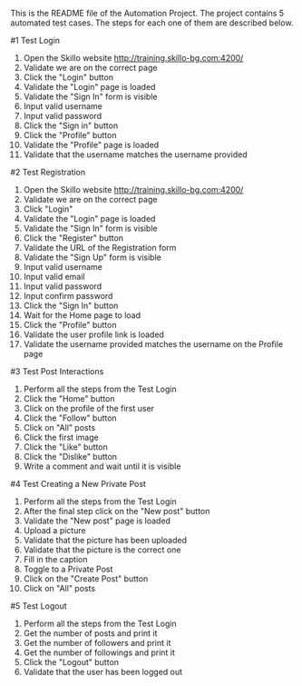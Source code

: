 This is the README file of the Automation Project. The project contains 5 automated test cases. The steps for each one of them are described below.

#1 Test Login

1. Open the Skillo website http://training.skillo-bg.com:4200/
2. Validate we are on the correct page
3. Click the "Login" button
4. Validate the "Login" page is loaded
5. Validate the "Sign In" form is visible
6. Input valid username
7. Input valid password
8. Click the "Sign in" button
9. Click the "Profile" button
10. Validate the "Profile" page is loaded
11. Validate that the username matches the username provided



#2 Test Registration

1. Open the Skillo website http://training.skillo-bg.com:4200/
2. Validate we are on the correct page
3. Click "Login"
4. Validate the "Login" page is loaded
5. Validate the "Sign In" form is visible
4. Click the "Register" button
5. Validate the URL of the Registration form
6. Validate the "Sign Up" form is visible
7. Input valid username
8. Input valid email
9. Input valid password
11. Input confirm password
13. Click the "Sign In" button
14. Wait for the Home page to load
15. Click the "Profile" button
16. Validate the user profile link is loaded
17. Validate the username provided matches the username on the Profile page



#3 Test Post Interactions

1. Perform all the steps from the Test Login
2. Click the "Home" button
3. Click on the profile of the first user
4. Click the "Follow" button
5. Click on "All" posts
6. Click the first image
7. Click the "Like" button
8. Click the "Dislike" button
9. Write a comment and wait until it is visible


#4 Test Creating a New Private Post

1. Perform all the steps from the Test Login
2. After the final step click on the "New post" button
3. Validate the "New post" page is loaded
4. Upload a picture
5. Validate that the picture has been uploaded
6. Validate that the picture is the correct one
7. Fill in the caption
8. Toggle to a Private Post
9. Click on the "Create Post" button
10. Click on "All" posts


#5 Test Logout

1. Perform all the steps from the Test Login
2. Get the number of posts and print it
3. Get the number of followers and print it
4. Get the number of followings and print it
5. Click the "Logout" button
6. Validate that the user has been logged out